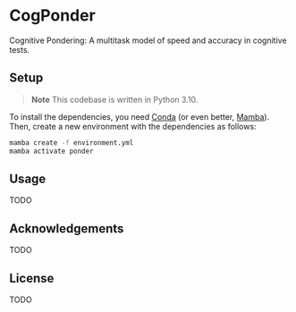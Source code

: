 # CogPonder
Cognitive Pondering: A multitask model of speed and accuracy in cognitive tests.


## Setup

> **Note**
> This codebase is written in Python 3.10.

To install the dependencies, you need [Conda](https://conda.io/projects/conda/en/latest/user-guide/install/index.html) (or even better, [Mamba](https://mamba.readthedocs.io/en/latest/installation.html)). Then, create a new environment with the dependencies as follows:


```bash
mamba create -f environment.yml
mamba activate ponder
```

## Usage
TODO

## Acknowledgements
TODO

## License
TODO
